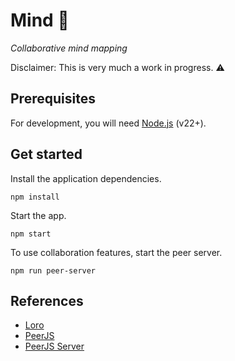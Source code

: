 # Mind 💭

*Collaborative mind mapping*

Disclaimer: This is very much a work in progress. ⚠️

## Prerequisites

For development, you will need [Node.js](https://nodejs.org/) (v22+).

## Get started

Install the application dependencies.

```shell
npm install
```

Start the app.

```shell
npm start
```

To use collaboration features, start the peer server.

```shell
npm run peer-server
```

## References

- [Loro](https://github.com/loro-dev/loro)
- [PeerJS](https://github.com/peers/peerjs)
- [PeerJS Server](https://github.com/peers/peerjs-server)
